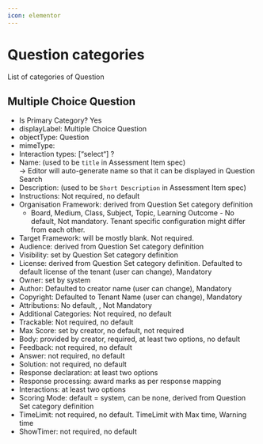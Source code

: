 ```yaml
---
icon: elementor
---
```


# Question categories

List of categories of Question

## Multiple Choice Question <a href="#multiple-choice-question" id="multiple-choice-question"></a>

* Is Primary Category? Yes
* displayLabel: Multiple Choice Question
* objectType: Question
* mimeType:
* Interaction types: \[“select“] ?
* Name: (used to be `title` in Assessment Item spec)\
  → Editor will auto-generate name so that it can be displayed in Question Search
* Description: (used to be `Short Description` in Assessment Item spec)
* Instructions: Not required, no default
* Organisation Framework: derived from Question Set category definition
  * Board, Medium, Class, Subject, Topic, Learning Outcome - No default, Not mandatory. Tenant specific configuration might differ from each other.
* Target Framework: will be mostly blank. Not required.
* Audience: derived from Question Set category definition
* Visibility: set by Question Set category definition
* License: derived from Question Set category definition. Defaulted to default license of the tenant (user can change), Mandatory
* Owner: set by system
* Author: Defaulted to creator name (user can change), Mandatory
* Copyright: Defaulted to Tenant Name (user can change), Mandatory
* Attributions: No default, , Not Mandatory
* Additional Categories: Not required, no default
* Trackable: Not required, no default
* Max Score: set by creator, no default, not required
* Body: provided by creator, required, at least two options, no default
* Feedback: not required, no default
* Answer: not required, no default
* Solution: not required, no default
* Response declaration: at least two options
* Response processing: award marks as per response mapping
* Interactions: at least two options
* Scoring Mode: default = system, can be none, derived from Question Set category definition
* TimeLimit: not required, no default. TimeLimit with Max time, Warning time
* ShowTimer: not required, no default

